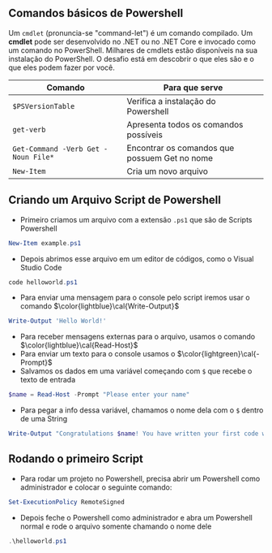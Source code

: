 ## Comandos básicos de Powershell

Um `cmdlet` (pronuncia-se "command-let") é um comando compilado. Um **cmdlet** pode ser desenvolvido no .NET ou no .NET Core e invocado como um comando no PowerShell. Milhares de cmdlets estão disponíveis na sua instalação do PowerShell. O desafio está em descobrir o que eles são e o que eles podem fazer por você.

Comando|Para que serve
|---|---|
`$PSVersionTable`|Verifica a instalação do Powershell
`get-verb`|Apresenta todos os comandos possíveis
`Get-Command -Verb Get -Noun File*`|Encontrar os comandos que possuem Get no nome
`New-Item`| Cria um novo arquivo


## Criando um Arquivo Script de Powershell

* Primeiro criamos um arquivo com a extensão `.ps1` que são de Scripts Powershell

```powershell
New-Item example.ps1
```

* Depois abrimos esse arquivo em um editor de códigos, como o Visual Studio Code

```powershell
code helloworld.ps1
```

* Para enviar uma mensagem para o console pelo script iremos usar o comando $\color{lightblue}\cal{Write-Output}$

```powershell
Write-Output 'Hello World!'
```

* Para receber mensagens externas para o arquivo, usamos o comando $\color{lightblue}\cal{Read-Host}$
* Para enviar um texto para o console usamos o $\color{lightgreen}\cal{-Prompt}$
* Salvamos os dados em uma variável começando com `$` que recebe o texto de entrada

```powershell
$name = Read-Host -Prompt "Please enter your name"
```

* Para pegar a info dessa variável, chamamos o nome dela com o `$` dentro de uma String

```powershell
Write-Output "Congratulations $name! You have written your first code with PowerShell!"
```

## Rodando o primeiro Script

* Para rodar um projeto no Powershell, precisa abrir um Powershell como administrador e colocar o seguinte comando:

```powershell
Set-ExecutionPolicy RemoteSigned
```

* Depois feche o Powershell como administrador e abra um Powershell normal e rode o arquivo somente chamando o nome dele

```powershell
.\helloworld.ps1
```

